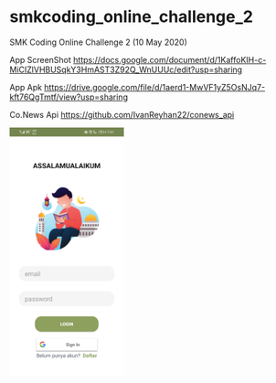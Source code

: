 # smkcoding_online_challenge_2
SMK Coding Online Challenge 2 (10 May 2020)

App ScreenShot
https://docs.google.com/document/d/1KaffoKIH-c-MiCIZlVHBUSqkY3HmAST3Z92Q_WnUUUc/edit?usp=sharing

App Apk
https://drive.google.com/file/d/1aerd1-MwVF1yZ5OsNJq7-kft76QgTmtf/view?usp=sharing

Co.News Api 
https://github.com/IvanReyhan22/conews_api

<img src="https://raw.githubusercontent.com/LilZulf/Project_SMK_Coding_Team/master/blob/1_login.jpg" width="200">
